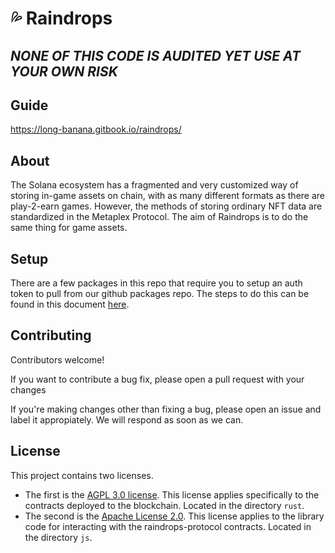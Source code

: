 # 💦 Raindrops

## _NONE OF THIS CODE IS AUDITED YET USE AT YOUR OWN RISK_

## Guide

https://long-banana.gitbook.io/raindrops/

## About

The Solana ecosystem has a fragmented and very customized way of storing in-game assets on chain, with as many different formats as there are play-2-earn games. However, the methods of storing ordinary NFT data are standardized in the Metaplex Protocol. The aim of Raindrops is to do the same thing for game assets.

## Setup

There are a few packages in this repo that require you to setup an auth token to pull from our github packages repo. The steps to do this can be found in this document [here](https://docs.github.com/en/packages/working-with-a-github-packages-registry/working-with-the-npm-registry).

## Contributing

Contributors welcome!

If you want to contribute a bug fix, please open a pull request with your changes

If you're making changes other than fixing a bug, please open an issue and label it appropiately. We will respond as soon as we can.

## License

This project contains two licenses.

- The first is the [AGPL 3.0 license](rust/LICENSE). This license applies specifically to the contracts deployed to the blockchain. Located in the directory `rust`.
- The second is the [Apache License 2.0](js/LICENSE). This license applies to the library code for interacting with the raindrops-protocol contracts. Located in the directory `js`.
